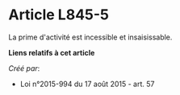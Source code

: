 # Article L845-5

La prime d'activité est incessible et insaisissable.

**Liens relatifs à cet article**

_Créé par_:

  - Loi n°2015-994 du 17 août 2015 - art. 57

